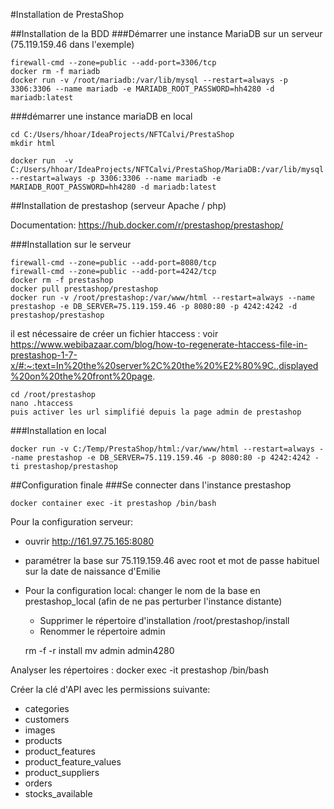 #Installation de PrestaShop

##Installation de la BDD
###Démarrer une instance MariaDB sur un serveur (75.119.159.46 dans l'exemple)

    firewall-cmd --zone=public --add-port=3306/tcp
    docker rm -f mariadb
    docker run -v /root/mariadb:/var/lib/mysql --restart=always -p 3306:3306 --name mariadb -e MARIADB_ROOT_PASSWORD=hh4280 -d mariadb:latest

###démarrer une instance mariaDB en local

    cd C:/Users/hhoar/IdeaProjects/NFTCalvi/PrestaShop
    mkdir html

    docker run  -v C:/Users/hhoar/IdeaProjects/NFTCalvi/PrestaShop/MariaDB:/var/lib/mysql --restart=always -p 3306:3306 --name mariadb -e MARIADB_ROOT_PASSWORD=hh4280 -d mariadb:latest

##Installation de prestashop (serveur Apache / php)

Documentation: https://hub.docker.com/r/prestashop/prestashop/

###Installation sur le serveur

    firewall-cmd --zone=public --add-port=8080/tcp
    firewall-cmd --zone=public --add-port=4242/tcp
    docker rm -f prestashop
    docker pull prestashop/prestashop
    docker run -v /root/prestashop:/var/www/html --restart=always --name prestashop -e DB_SERVER=75.119.159.46 -p 8080:80 -p 4242:4242 -d prestashop/prestashop

il est nécessaire de créer un fichier htaccess : voir https://www.webibazaar.com/blog/how-to-regenerate-htaccess-file-in-prestashop-1-7-x/#:~:text=In%20the%20server%2C%20the%20%E2%80%9C.,displayed%20on%20the%20front%20page.

    cd /root/prestashop
    nano .htaccess
    puis activer les url simplifié depuis la page admin de prestashop


###Installation en local

    docker run -v C:/Temp/PrestaShop/html:/var/www/html --restart=always --name prestashop -e DB_SERVER=75.119.159.46 -p 8080:80 -p 4242:4242 -ti prestashop/prestashop

##Configuration finale
###Se connecter dans l'instance prestashop

    docker container exec -it prestashop /bin/bash

Pour la configuration serveur:

  - ouvrir http://161.97.75.165:8080
  - paramétrer la base sur 75.119.159.46 avec root et mot de passe habituel sur la date de naissance d'Emilie


  - Pour la configuration local: changer le nom de la base en prestashop_local (afin de ne pas perturber l'instance distante)

    - Supprimer le répertoire d'installation /root/prestashop/install
    - Renommer le répertoire admin


    rm -f -r install
    mv admin admin4280

Analyser les répertoires : docker exec -it prestashop /bin/bash


Créer la clé d'API avec les permissions suivante:
 - categories
 - customers
 - images
 - products
 - product_features
 - product_feature_values
 - product_suppliers
 - orders
 - stocks_available

